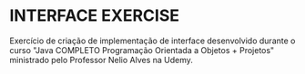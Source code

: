 <h1>INTERFACE EXERCISE</h1>
<p>Exercício de criação de implementação de interface desenvolvido durante o curso "Java COMPLETO Programação Orientada a Objetos + Projetos" ministrado pelo Professor Nelio Alves na Udemy.</p>
